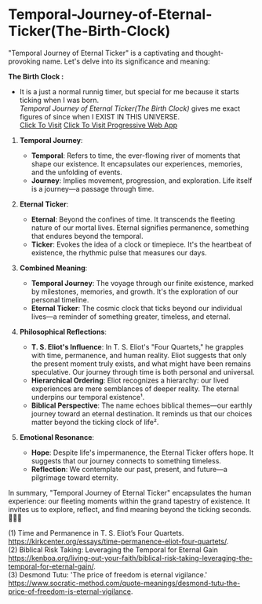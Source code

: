 # Temporal-Journey-of-Eternal-Ticker(The-Birth-Clock)
"Temporal Journey of Eternal Ticker" is a captivating and thought-provoking name. Let's delve into its significance and meaning:

**The Birth Clock :**
- It is a just a normal runnig timer, but special for me because it starts ticking when I was born.<br>
<i>Temporal Journey of Eternal Ticker(The Birth Clock)</i> gives me exact figures of since when I EXIST IN THIS UNIVERSE.   
<a href="https://djartimus.github.io/The-Birth-Clock/">Click To Visit</a>
<a href="https://the-birth-clock.netlify.app">Click To Visit Progressive Web App</a>
1. **Temporal Journey**:
   - **Temporal**: Refers to time, the ever-flowing river of moments that shape our existence. It encapsulates our experiences, memories, and the unfolding of events.
   - **Journey**: Implies movement, progression, and exploration. Life itself is a journey—a passage through time.

2. **Eternal Ticker**:
   - **Eternal**: Beyond the confines of time. It transcends the fleeting nature of our mortal lives. Eternal signifies permanence, something that endures beyond the temporal.
   - **Ticker**: Evokes the idea of a clock or timepiece. It's the heartbeat of existence, the rhythmic pulse that measures our days.

3. **Combined Meaning**:
   - **Temporal Journey**: The voyage through our finite existence, marked by milestones, memories, and growth. It's the exploration of our personal timeline.
   - **Eternal Ticker**: The cosmic clock that ticks beyond our individual lives—a reminder of something greater, timeless, and eternal.

4. **Philosophical Reflections**:
   - **T. S. Eliot's Influence**: In T. S. Eliot's "Four Quartets," he grapples with time, permanence, and human reality. Eliot suggests that only the present moment truly exists, and what might have been remains speculative. Our journey through time is both personal and universal.
   - **Hierarchical Ordering**: Eliot recognizes a hierarchy: our lived experiences are mere semblances of deeper reality. The eternal underpins our temporal existence¹.
   - **Biblical Perspective**: The name echoes biblical themes—our earthly journey toward an eternal destination. It reminds us that our choices matter beyond the ticking clock of life².

5. **Emotional Resonance**:
   - **Hope**: Despite life's impermanence, the Eternal Ticker offers hope. It suggests that our journey connects to something timeless.
   - **Reflection**: We contemplate our past, present, and future—a pilgrimage toward eternity.

In summary, "Temporal Journey of Eternal Ticker" encapsulates the human experience: our fleeting moments within the grand tapestry of existence. It invites us to explore, reflect, and find meaning beyond the ticking seconds. 🌟⏰✨

(1) Time and Permanence in T. S. Eliot’s Four Quartets. https://kirkcenter.org/essays/time-permanence-eliot-four-quartets/.
<br>(2) Biblical Risk Taking: Leveraging the Temporal for Eternal Gain https://kenboa.org/living-out-your-faith/biblical-risk-taking-leveraging-the-temporal-for-eternal-gain/.
<br>(3) Desmond Tutu: 'The price of freedom is eternal vigilance.' https://www.socratic-method.com/quote-meanings/desmond-tutu-the-price-of-freedom-is-eternal-vigilance.
